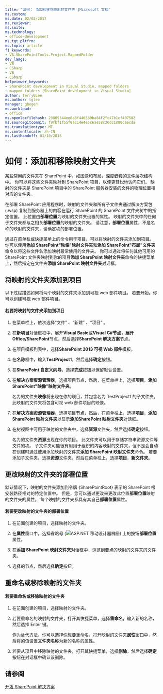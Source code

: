 ```yaml
---
title: "如何： 添加和移除映射的文件夹 |Microsoft 文档"
ms.custom: 
ms.date: 02/02/2017
ms.reviewer: 
ms.suite: 
ms.technology:
- office-development
ms.tgt_pltfrm: 
ms.topic: article
f1_keywords:
- VS.SharePointTools.Project.MappedFolder
dev_langs:
- VB
- CSharp
- VB
- CSharp
helpviewer_keywords:
- SharePoint development in Visual Studio, mapped folders
- mapped folders [SharePoint development in Visual Studio]
author: TerryGLee
ms.author: tglee
manager: ghogen
ms.workload:
- office
ms.openlocfilehash: 29809344ee8a3f446589ba84f2fc47b1cf407582
ms.sourcegitcommit: f9fbf1f55f9ac14e4e5c6ae58c30dc1800ca6cda
ms.translationtype: MT
ms.contentlocale: zh-CN
ms.lasthandoff: 01/10/2018
---
```

# <a name="how-to-add-and-remove-mapped-folders"></a>如何：添加和移除映射文件夹
  某些常用的文件夹在 SharePoint 中，如图像和布局，深度嵌套的文件层次结构中。 你可以将这些文件夹映射到 SharePoint 项目，以便更轻松地访问它们。 映射的文件夹是 SharePoint 项目中的 SharePoint 服务器安装的文件的物理位置相对应的文件夹。  
  
 在部署 SharePoint 应用程序时，映射的文件夹和所有子文件夹通过解决方案包 (.wsp) 复制到服务器上的内容在运行 SharePoint 的 SharePoint 文件夹树中的指定位置。 此位置由**部署位置**为映射的文件夹设置的属性。 映射的文件夹中的任何子文件夹都与之相关**部署位置**的映射的文件夹。 请注意，**部署位置**属性，不是名称的映射的文件夹，请确定项的部署位置。  
  
 通过在菜单栏或快捷菜单上的命令用于项目，可以将映射的文件夹添加到项目。 你可以使用**添加 SharePoint"映像"映射文件夹**和**添加 SharePoint"布局"文件夹**命令以将这些文件名添加映射最常使用的文件夹。 你可以通过将任何其他可用的 SharePoint 文件夹映射到你的项目**添加 SharePoint 映射文件夹**命令的快捷菜单上，然后指定在文件夹**添加 SharePoint 映射文件夹**对话框。  
  
## <a name="adding-mapped-folders-to-a-project"></a>将映射的文件夹添加到项目  
 以下过程描述如何将两个映射的文件夹添加到可视 web 部件项目。 若要开始，你可以创建可视 web 部件项目。  
  
#### <a name="to-add-mapped-folders-to-a-project"></a>若要将映射的文件夹添加到项目  
  
1.  在菜单栏上，依次选择“文件” 、“新建” 、“项目” 。  
  
2.  在**新项目**对话框框中，展开**Visual Basic**或**Visual C#**节点，展开**Office/SharePoint**节点，然后选择**SharePoint 解决方案**节点。  
  
3.  在项目模板列表中，选择**SharePoint 2013 可视 Web 部件**模板。  
  
4.  在**名称**框中，输入**TestProject1**，然后选择**确定**按钮。  
  
5.  在**SharePoint 自定义向导**，选择**完成**按钮以保留默认设置。  
  
6.  在**解决方案资源管理器**，选择项目节点，然后，在菜单栏上，选择**项目**，**添加 SharePoint"映像"映射文件夹**。  
  
     名为的文件夹**映像**将出现在你的项目，并包含名为 TestProject1 的子文件夹。 此映射的文件夹将包含可视 web 部件项目的映像。  
  
7.  在**解决方案资源管理器**，选择项目节点，然后，在菜单栏上，选择**项目**，**添加 SharePoint 映射文件夹**以显示**添加SharePoint 映射文件夹**对话框。  
  
8.  在树视图中可用于映射的文件夹中，选择**资源**文件夹，然后选择**确定**按钮。  
  
     名为的文件夹**资源**出现在你的项目。 此文件夹可以用于存储字符串资源文件等文件的项。 子文件夹可能很有用用于组织的内容映射的文件夹，但不是会自动在创建时通过使用添加映射的文件夹**添加 SharePoint 映射文件夹**命令。 若要添加子文件夹，选择**资源**文件夹，然后在菜单栏上，选择**项目**，**新文件夹**。  
  
## <a name="changing-the-deployment-location-of-a-mapped-folder"></a>更改映射的文件夹的部署位置  
 默认情况下，映射的文件夹添加到令牌 {SharePointRoot} 表示的 SharePoint 根安装路径相对的特定位置中。 但是，您可以通过更改来更改此位置**部署位置**映射的文件夹的属性。 每个映射的文件夹都具有其自己**部署位置**属性。  
  
#### <a name="to-change-the-deployment-location-of-a-mapped-folder"></a>若要更改映射的文件夹的部署位置  
  
1.  在前面创建的项目，选择映射的文件夹。  
  
2.  在**属性**窗口中，选择省略号 (![ASP.NET 移动设计器椭圆](../sharepoint/media/mwellipsis.gif "ASP.NET 移动设计器椭圆")) 上的按钮**部署位置**属性。  
  
3.  在**添加 SharePoint 映射文件夹**对话框中，浏览到要点的映射的文件夹的文件夹。  
  
4.  选择的节点，然后选择**确定**按钮。  
  
## <a name="renaming-or-removing-mapped-folders"></a>重命名或移除映射的文件夹  
  
#### <a name="to-rename-or-remove-a-mapped-folder"></a>若要重命名或移除映射的文件夹  
  
1.  在前面创建的项目，选择映射的文件夹。  
  
2.  若要重命名的映射的文件夹，打开其快捷菜单，选择**重命名**，输入新的名称，然后选择 Enter 键。  
  
     作为替代方法，你可以选择你想要重命名，打开映射的文件夹**属性**窗口中，然后将的值设置**文件夹名称**为新的名称的属性。  
  
3.  若要从项目中移除映射的文件夹，打开其快捷菜单，选择**删除**，然后选择**确定**按钮在对话框中确认该删除。  
  
## <a name="see-also"></a>请参阅  
 [开发 SharePoint 解决方案](../sharepoint/developing-sharepoint-solutions.md)  
  
  
